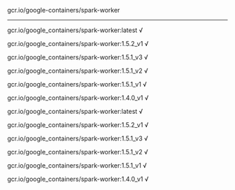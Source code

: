 gcr.io/google-containers/spark-worker 

----
gcr.io/google_containers/spark-worker:latest √

gcr.io/google_containers/spark-worker:1.5.2_v1 √

gcr.io/google_containers/spark-worker:1.5.1_v3 √

gcr.io/google_containers/spark-worker:1.5.1_v2 √

gcr.io/google_containers/spark-worker:1.5.1_v1 √

gcr.io/google_containers/spark-worker:1.4.0_v1 √

gcr.io/google_containers/spark-worker:latest √

gcr.io/google_containers/spark-worker:1.5.2_v1 √

gcr.io/google_containers/spark-worker:1.5.1_v3 √

gcr.io/google_containers/spark-worker:1.5.1_v2 √

gcr.io/google_containers/spark-worker:1.5.1_v1 √

gcr.io/google_containers/spark-worker:1.4.0_v1 √

